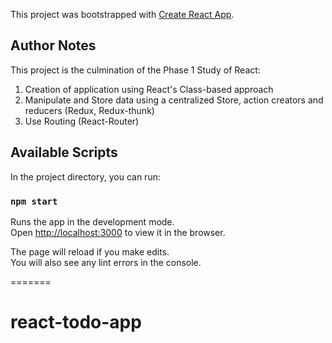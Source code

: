 
This project was bootstrapped with [Create React App](https://github.com/facebook/create-react-app).

## Author Notes

This project is the culmination of the Phase 1 Study of React:

1. Creation of application using React's Class-based approach
2. Manipulate and Store data using a centralized Store, action creators and reducers (Redux, Redux-thunk)
3. Use Routing (React-Router)

## Available Scripts

In the project directory, you can run:

### `npm start`

Runs the app in the development mode.<br />
Open [http://localhost:3000](http://localhost:3000) to view it in the browser.

The page will reload if you make edits.<br />
You will also see any lint errors in the console.

=======
# react-todo-app